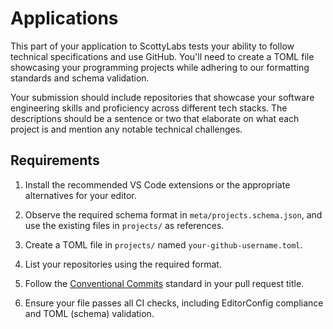 # Applications

This part of your application to ScottyLabs tests your ability to follow technical specifications and use GitHub. You'll need to create a TOML file showcasing your programming projects while adhering to our formatting standards and schema validation.

Your submission should include repositories that showcase your software engineering skills and proficiency across different tech stacks. The descriptions should be a sentence or two that elaborate on what each project is and mention any notable technical challenges.

## Requirements

1. Install the recommended VS Code extensions or the appropriate alternatives for your editor.

2. Observe the required schema format in `meta/projects.schema.json`, and use the existing files in `projects/` as references. 

3. Create a TOML file in `projects/` named `your-github-username.toml`.

4. List your repositories using the required format.

5. Follow the [Conventional Commits](https://www.conventionalcommits.org/en/v1.0.0/) standard in your pull request title.

6. Ensure your file passes all CI checks, including EditorConfig compliance and TOML (schema) validation.
